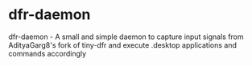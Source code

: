 # dfr-daemon
dfr-daemon - A small and simple daemon to capture input signals from AdityaGarg8's fork of tiny-dfr and execute .desktop applications and commands accordingly

